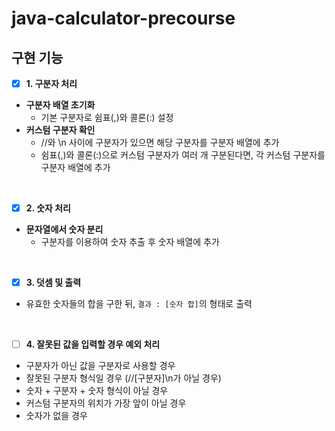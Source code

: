 # java-calculator-precourse

<h2>구현 기능</h2>

- [x] **1. 구분자 처리**
- **구분자 배열 초기화**
    - 기본 구분자로 쉼표(,)와 콜론(:) 설정
- **커스텀 구분자 확인**
    - //와 \n 사이에 구분자가 있으면 해당 구분자를 구분자 배열에 추가
    - 쉼표(,)와 콜론(:)으로 커스텀 구분자가 여러 개 구분된다면, 각 커스텀 구분자를 구분자 배열에 추가

</br>

- [x] **2. 숫자 처리**
- **문자열에서 숫자 분리**
    - 구분자를 이용하여 숫자 추출 후 숫자 배열에 추가

</br>

- [x] **3. 덧셈 및 출력**
- 유효한 숫자들의 합을 구한 뒤, `결과 : [숫자 합]`의 형태로 출력

</br>

- [ ] **4. 잘못된 값을 입력할 경우 예외 처리**
- 구분자가 아닌 값을 구분자로 사용할 경우
- 잘못된 구분자 형식일 경우 (//[구분자]\n가 아닐 경우)
- 숫자 + 구분자 + 숫자 형식이 아닐 경우
- 커스텀 구분자의 위치가 가장 앞이 아닐 경우
- 숫자가 없을 경우